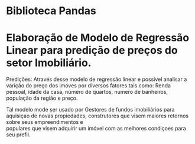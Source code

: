 # Biblioteca Pandas
# Elaboração de Modelo de Regressão Linear para predição de preços do setor Imobiliário.

Predições:
Através desse modelo de regressão linear e possivel analisar a varição do preço dos imóves por diversos fatores tais como:
Renda pessoal, idade da casa, número de quartos, numero de banheiros, população da região e preço.

Tal modelo mode ser usado por Gestores de fundos imobiliários para aquisiçao de novas propiedades, construtores que visem maiores retornos sobre seus empreendimentos e  
populares que visem adquirir um imóvel com as melhores condiçoes para seu prefil.
